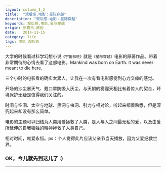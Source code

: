 ```yaml
---
layout: column_1_2
title:  "观后感.电影：星际穿越"
description: "观后感.电影：星际穿越"
keywords: 观后感,电影,星际穿越
origin: 张嘉杰.原创
date:   2014-11-15
category: life
tags: 电影 观后感
---
```

大学的时候看过科学幻想小说`《宇宙航班》`就是`《星际穿越》`电影的原著作品。带着非常期待的心情去看了这部电影。Mankind was born on Earth. It was never meant to die here.
<!--more-->

三个小时的电影看的确实太累人，让我在一次有看电影感觉到心力交瘁的感觉。

开场的沙尘暴天气、戴口罩防吸入灰尘，与天朝的雾霾天相比有着惊人的契合，环境保护无疑是值得我们关注的。

时间与空间、太空与地球、黑洞与虫洞、引力与相对论，听起来都很熟悉，但是深究起来却没有那么简单。

电影的主题可以归结为人类用爱拯救了人类，是人与人之间最无私的爱，以及由爱所延伸的自我牺牲的精神拯救了人类自己。

相对时间，唯爱永恒。ps：个人觉得此片应该父亲节当天播放，因为父爱拯救世界。

### OK，今儿就先到这儿了 :)

---------------------------------------